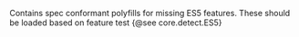 Contains spec conformant polyfills for missing ES5 features. These should be loaded based on feature test {@see core.detect.ES5}